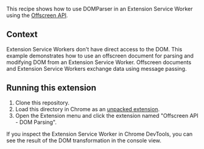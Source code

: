 This recipe shows how to use DOMParser in an Extension Service Worker using the [Offscreen API][1].

## Context

Extension Service Workers don't have direct access to the DOM. This example demonstrates how to use an
offscreen document for parsing and modifying DOM from an Extension Service Worker. Offscreen documents
and Extension Service Workers exchange data using message passing.

## Running this extension

1. Clone this repository.
2. Load this directory in Chrome as an [unpacked extension][2].
3. Open the Extension menu and click the extension named "Offscreen API - DOM Parsing".

If you inspect the Extension Service Worker in Chrome DevTools, you can see the result of the DOM transformation in the console view.

[1]: https://developer.chrome.com/docs/extensions/reference/offscreen/
[2]: https://developer.chrome.com/docs/extensions/mv3/getstarted/development-basics/#load-unpacked
